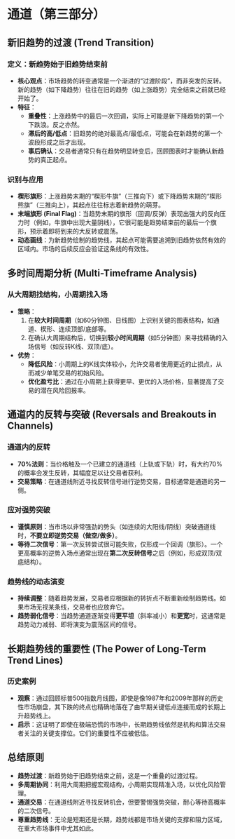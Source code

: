 # 通道（第三部分）

## 新旧趋势的过渡 (Trend Transition)

### 定义：新趋势始于旧趋势结束前
-   **核心观点**：市场趋势的转变通常是一个渐进的“过渡阶段”，而非突发的反转。新的趋势（如下降趋势）往往在旧的趋势（如上涨趋势）完全结束之前就已经开始了。
-   **特征**：
    -   **重叠性**：上涨趋势中的最后一次回调，实际上可能是新下降趋势的第一个下跌浪。反之亦然。
    -   **滞后的高/低点**：旧趋势的绝对最高点/最低点，可能会在新趋势的第一个波段形成之后才出现。
    -   **事后确认**：交易者通常只有在趋势明显转变后，回顾图表时才能确认新趋势的真正起点。

### 识别与应用
-   **楔形旗形**：上涨趋势末期的“楔形牛旗”（三推向下）或下降趋势末期的“楔形熊旗”（三推向上），其起点往往标志着新趋势的萌芽。
-   **末端旗形 (Final Flag)**：当趋势末期的旗形（回调/反弹）表现出强大的反向压力时（例如，牛旗中出现大量阴线），它很可能是趋势结束前的最后一个旗形，预示着即将到来的大反转或震荡。
-   **动态画线**：为新趋势绘制的趋势线，其起点可能需要追溯到旧趋势依然有效的区域内。市场的后续反应会验证这条线的有效性。

## 多时间周期分析 (Multi-Timeframe Analysis)

### 从大周期找结构，小周期找入场
-   **策略**：
    1.  在**较大时间周期**（如60分钟图、日线图）上识别关键的图表结构，如通道、楔形、连续顶部/底部等。
    2.  在确认大周期结构后，切换到**较小时间周期**（如5分钟图）来寻找精确的入场信号（如反转K线、双顶/底）。
-   **优势**：
    -   **降低风险**：小周期上的K线实体较小，允许交易者使用更近的止损点，从而减少单笔交易的初始风险。
    -   **优化盈亏比**：通过在小周期上获得更早、更优的入场价格，显著提高了交易的潜在风险回报率。

## 通道内的反转与突破 (Reversals and Breakouts in Channels)

### 通道内的反转
-   **70%法则**：当价格触及一个已建立的通道线（上轨或下轨）时，有大约70%的概率会发生反转，其幅度足以让交易者获利。
-   **交易策略**：在通道线附近寻找反转信号进行逆势交易，目标通常是通道的另一侧。

### 应对强势突破
-   **谨慎原则**：当市场以非常强劲的势头（如连续的大阳线/阴线）突破通道线时，**不要立即逆势交易（做空/做多）**。
-   **等待二次信号**：第一次反转尝试很可能失败，仅形成一个回调（旗形）。一个更高概率的逆势入场点通常出现在**第二次反转信号**之后（例如，形成双顶/双底结构）。

### 趋势线的动态演变
-   **持续调整**：随着趋势发展，交易者应根据新的转折点不断重新绘制趋势线。如果市场无视某条线，交易者也应放弃它。
-   **趋势弱化信号**：当趋势通道逐渐变得**更平坦**（斜率减小）和**更宽**时，这通常是趋势动力减弱、即将演变为震荡区间的信号。

## 长期趋势线的重要性 (The Power of Long-Term Trend Lines)

### 历史案例
-   **观察**：通过回顾标普500指数月线图，即使是像1987年和2009年那样的历史性市场崩盘，其下跌的终点也精确地落在了由早期关键低点连接而成的长期上升趋势线上。
-   **启示**：这证明了即使在极端恐慌的市场中，长期趋势线依然是机构和算法交易者关注的关键支撑位。它们的重要性不应被低估。

## 总结原则
-   **趋势过渡**：新趋势始于旧趋势结束之前，这是一个重叠的过渡过程。
-   **多周期协同**：利用大周期把握宏观结构，小周期实现精准入场，以优化风险管理。
-   **通道交易**：在通道线附近寻找反转机会，但要警惕强势突破，耐心等待高概率的二次信号。
-   **尊重趋势线**：无论是短期还是长期，趋势线都是市场关键的支撑和阻力区域，在重大市场事件中尤其如此。